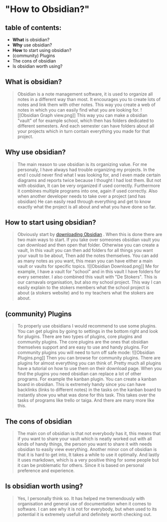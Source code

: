 # "How to Obsidian?"

## table of contents:
- **What** is obsidian?
- **Why** use obsidian?
- **How** to start using obsidian?
- (community) Plugins
- The cons of obsidian
- Is obsidian worth using?

## What is obsidian?
>Obsidian is a note management software, it is used to organize all notes in a different way than most. It encourages you to create lots of notes and link them with other notes. This way you create a web of notes in which you can easily find what you are looking for.
![[Obsidian Graph view.png]] 
This way you can make a obsidian "vault" of for example school, which then has folders dedicated to different semesters. And each semester can have folders about all your projects which in turn contain everything you made for that project.

## Why use obsidian?
>The main reason to use obsidian is its organizing value. For me personaly, I have always had trouble organizing my projects. In the end I could never find what I was looking for, and I even made certain diagrams and reports twice because I thought I had lost them.
But not with obsidian, It can be very organized if used correctly. 
Furthermore it combines multiple programs into one, again if used correctly. Also when another developer needs to take over a project (and has obsidian) He can easily read through everything and get to know exactly what the project is all about and what you have done so far.

## How to start using obsidian?
>Obviously start by [downloading Obsidian](https://obsidian.md/) . When this is done there are two main ways to start. If you take over someones obsidian vault you can download and then open that folder. Otherwise you can create a vault, In this vault you can then add folders for all things you want your vault to be about, Then add the notes themselves. You can add as many notes as you want, this mean you can have either a main vault or vaults for specific topics. 
![[Obsidian Download.png]]
Me for example, I have a vault for "school" and in this vault I have folders for every semester. I also combined this vault with "De Stokers". This is our carnavals organisation, but also my school project. This way I can easily explain to the stokers members what the school project is about (a stokers website) and to my teachers what the stokers are about.

## (community) Plugins
>To properly use obsidians I would recommend to use some plugins.
>You can get plugins by going to settings in the bottom right and look for plugins.
>There are two types of plugins, core plugins and community plugins. The core plugins are the ones that obsidian themselves support and are easy to use and handy plugins.
>For community plugins you will need to turn off safe mode:
![[Obsidian Plugins.png]]
Then you can browse for community plugins. There are plugins for almost everything you can think of. Pretty much all plugins have a tutorial on how to use them on their download page. 
When you find the plugins you need obsidian can replace a lot of other programs. For example the kanban plugin. You can create a kanban board in obsidian. This is extremely handy since you can have backlinks (links to different notes) in the tasks on the kanban board to instantly show you what was done for this task. This takes over the tasks of programs like trello or taiga.
And there are many more like this.

## The cons of obsidian
>The main con of obsidian is that not everybody has it, this means that if you want to share your vault which is neatly worked out with all kinds of handy things, the person you want to share it with needs obsidian to easily view everything.
Another minor con of obsidian is that it is hard to get into, It takes a while to use it optimally. And lastly it uses markdown, which is a very positive thing for some people but it can be problematic for others. Since it is based on personal preference and experience.

## Is obsidian worth using?
>Yes, I personally think so. It has helped me tremendously with organisation and general use of documentation when it comes to software. I can see why it is not for everybody, but when used to its potential it is extremely usefull and definitely worth checking out.
 